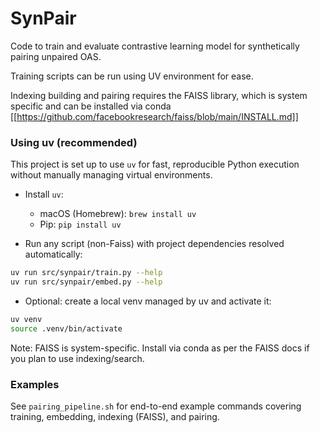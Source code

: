 # SynPair

Code to train and evaluate contrastive learning model for synthetically pairing unpaired OAS.

Training scripts can be run using UV environment for ease.

Indexing building and pairing requires the FAISS library, which is system specific and can be installed via conda [[https://github.com/facebookresearch/faiss/blob/main/INSTALL.md]]

### Using uv (recommended)

This project is set up to use `uv` for fast, reproducible Python execution without manually managing virtual environments.

- Install `uv`:
  - macOS (Homebrew): `brew install uv`
  - Pip: `pip install uv`

- Run any script (non-Faiss) with project dependencies resolved automatically:

```bash
uv run src/synpair/train.py --help
uv run src/synpair/embed.py --help
```

- Optional: create a local venv managed by uv and activate it:

```bash
uv venv
source .venv/bin/activate
```

Note: FAISS is system-specific. Install via conda as per the FAISS docs if you plan to use indexing/search.

### Examples

See `pairing_pipeline.sh` for end-to-end example commands covering training, embedding, indexing (FAISS), and pairing.